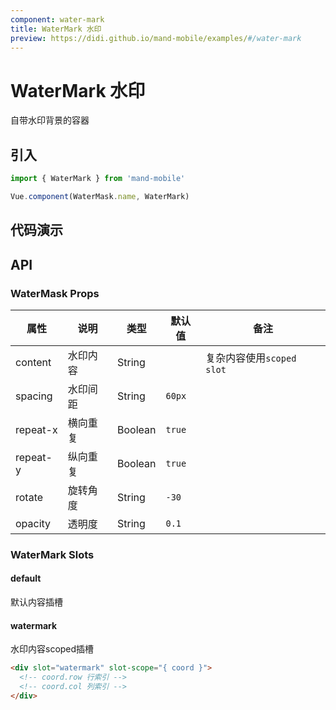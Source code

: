 ```yaml
---
component: water-mark
title: WaterMark 水印
preview: https://didi.github.io/mand-mobile/examples/#/water-mark
---
```


# WaterMark 水印

自带水印背景的容器

## 引入

```javascript
import { WaterMark } from 'mand-mobile'

Vue.component(WaterMask.name, WaterMark)
```

## 代码演示

<demo-wrapper
  src="src/packages/water-mark/demo"
  :demos="demos"
/>

<script setup>
const demos = import.meta.globEager('../../../src/packages/water-mark/demo/demo*.vue')
</script>

## API

### WaterMask Props
|属性 | 说明 | 类型 | 默认值 | 备注 |
|----|-----|------|------ |------|
|content|水印内容|String| |复杂内容使用`scoped slot`|
|spacing|水印间距|String|`60px`| |
|repeat-x|横向重复|Boolean|`true`| |
|repeat-y|纵向重复|Boolean|`true`| |
|rotate|旋转角度|String|`-30`| |
|opacity|透明度|String|`0.1`| |

### WaterMark Slots

#### default
默认内容插槽

#### watermark
水印内容scoped插槽

```html
<div slot="watermark" slot-scope="{ coord }">
  <!-- coord.row 行索引 -->
  <!-- coord.col 列索引 -->
</div>
```